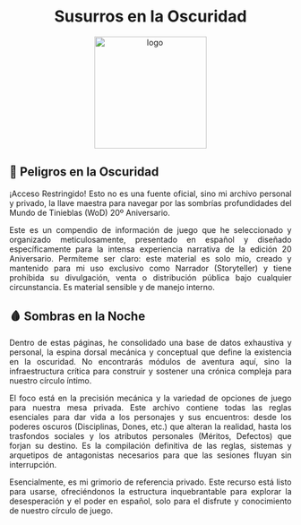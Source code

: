 <div align="center">

# Susurros en la Oscuridad

<img width="200" height="200" alt="logo" src="https://github.com/user-attachments/assets/2b06b0e3-1980-4d3c-8703-0c83a7c2782f" />
<p></p>

</div>

<div align="justify">
<p>
  
## 🖤 Peligros en la Oscuridad

¡Acceso Restringido! Esto no es una fuente oficial, sino mi archivo personal y privado, la llave maestra para navegar por las sombrías profundidades del Mundo de Tinieblas (WoD) 20º Aniversario.

Este es un compendio de información de juego que he seleccionado y organizado meticulosamente, presentado en español y diseñado específicamente para la intensa experiencia narrativa de la edición 20 Aniversario. Permíteme ser claro: este material es solo mío, creado y mantenido para mi uso exclusivo como Narrador (Storyteller) y tiene prohibida su divulgación, venta o distribución pública bajo cualquier circunstancia. Es material sensible y de manejo interno.

## 🩸 Sombras en la Noche

Dentro de estas páginas, he consolidado una base de datos exhaustiva y personal, la espina dorsal mecánica y conceptual que define la existencia en la oscuridad. No encontrarás módulos de aventura aquí, sino la infraestructura crítica para construir y sostener una crónica compleja para nuestro círculo íntimo.

El foco está en la precisión mecánica y la variedad de opciones de juego para nuestra mesa privada. Este archivo contiene todas las reglas esenciales para dar vida a los personajes y sus encuentros: desde los poderes oscuros (Disciplinas, Dones, etc.) que alteran la realidad, hasta los trasfondos sociales y los atributos personales (Méritos, Defectos) que forjan su destino. Es la compilación definitiva de las reglas, sistemas y arquetipos de antagonistas necesarios para que las sesiones fluyan sin interrupción.

Esencialmente, es mi grimorio de referencia privado. Este recurso está listo para usarse, ofreciéndonos la estructura inquebrantable para explorar la desesperación y el poder en español, solo para el disfrute y conocimiento de nuestro círculo de juego.
</p>
</div>
